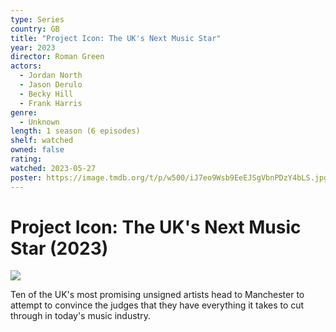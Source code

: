 ```yaml
---
type: Series
country: GB
title: "Project Icon: The UK's Next Music Star"
year: 2023
director: Roman Green
actors:
  - Jordan North
  - Jason Derulo
  - Becky Hill
  - Frank Harris
genre:
  - Unknown
length: 1 season (6 episodes)
shelf: watched
owned: false
rating:
watched: 2023-05-27
poster: https://image.tmdb.org/t/p/w500/iJ7eo9Wsb9EeEJSgVbnPDzY4bLS.jpg
---
```


# Project Icon: The UK's Next Music Star (2023)

![](https://image.tmdb.org/t/p/w500/iJ7eo9Wsb9EeEJSgVbnPDzY4bLS.jpg)

Ten of the UK's most promising unsigned artists head to Manchester to attempt to convince the judges that they have everything it takes to cut through in today's music industry.